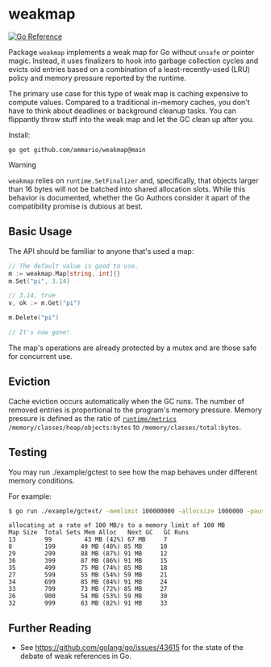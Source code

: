 # weakmap
[![Go Reference](https://pkg.go.dev/badge/github.com/ammario/weakmap.svg)](https://pkg.go.dev/github.com/ammario/weakmap@main)

Package `weakmap` implements a weak map for Go without `unsafe` or pointer magic.
Instead, it uses finalizers to hook into garbage collection cycles and evicts
old entries based on a combination of a least-recently-used (LRU) policy
and memory pressure reported by the runtime.

The primary use case for this type of weak map is caching expensive to compute values.
Compared to a traditional in-memory caches, you don't have to think
about deadlines or background cleanup tasks. You can flippantly throw stuff into the weak map and let the GC clean up after you.

Install:
```
go get github.com/ammario/weakmap@main
```


> [!WARNING]
> `weakmap` relies on `runtime.SetFinalizer` and, specifically, that
> objects larger than 16 bytes will not be batched into shared allocation
> slots. While this behavior is documented, whether the Go Authors consider
> it apart of the compatibility promise is dubious at best.

## Basic Usage

The API should be familiar to anyone that's used a map:

```go
// The default value is good to use.
m := weakmap.Map[string, int]{}
m.Set("pi", 3.14)

// 3.14, true
v, ok := m.Get("pi")

m.Delete("pi")

// It's now gone!
```

The map's operations are already protected by a mutex and are those
safe for concurrent use.

## Eviction

Cache eviction occurs automatically when the GC runs. The number of removed
entries is proportional to the program's memory pressure. Memory pressure
is defined as the ratio of [`runtime/metrics`](https://pkg.go.dev/runtime/metrics) `/memory/classes/heap/objects:bytes` to
`/memory/classes/total:bytes`.

## Testing
You may run ./example/gctest to see how the map behaves under different
memory conditions.

For example:
```bash
$ go run ./example/gctest/ -memlimit 100000000 -allocsize 1000000 -pause 10ms
```

```text
allocating at a rate of 100 MB/s to a memory limit of 100 MB
Map Size  Total Sets Mem Alloc   Next GC   GC Runs
13        99         43 MB (42%) 67 MB     7
8         199       49 MB (48%) 85 MB     10
29        299       88 MB (87%) 91 MB     12
36        399       87 MB (86%) 91 MB     15
35        499       75 MB (74%) 85 MB     18
27        599       55 MB (54%) 59 MB     21
34        699       85 MB (84%) 91 MB     24
33        799       73 MB (72%) 85 MB     27
26        900       54 MB (53%) 59 MB     30
32        999       83 MB (82%) 91 MB     33
```

## Further Reading

* See https://github.com/golang/go/issues/43615 for the state of the debate of
weak references in Go.